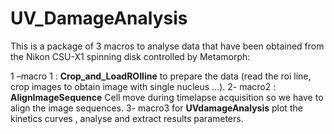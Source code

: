 # UV_DamageAnalysis

This is a package of 3 macros to analyse data that have been obtained from the Nikon CSU-X1 spinning disk controlled by Metamorph:

1 –macro 1 : **Crop_and_LoadROIline**  to prepare the data (read the roi line, crop images to obtain image with single nucleus …).
2- macro2 : **AlignImageSequence**  Cell move during timelapse acquisition so we have to align the image sequences.
3- macro3  for **UVdamageAnalysis** plot the kinetics curves , analyse and extract results parameters.
 
